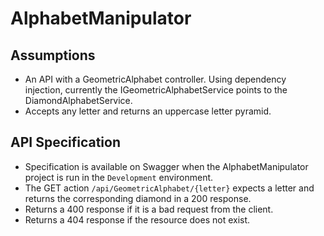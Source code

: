 # AlphabetManipulator

## Assumptions

- An API with a GeometricAlphabet controller. Using dependency injection, currently the IGeometricAlphabetService points to the DiamondAlphabetService.
- Accepts any letter and returns an uppercase letter pyramid.

## API Specification

- Specification is available on Swagger when the AlphabetManipulator project is run in the `Development` environment.
- The GET action `/api/GeometricAlphabet/{letter}` expects a letter and returns the corresponding diamond in a 200 response.
- Returns a 400 response if it is a bad request from the client.
- Returns a 404 response if the resource does not exist.
